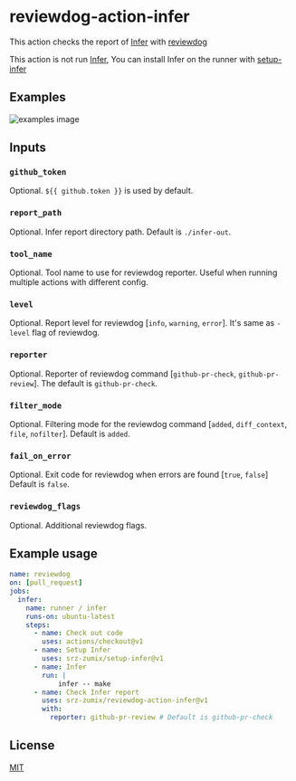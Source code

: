 # reviewdog-action-infer

This action checks the report of [Infer][] with [reviewdog][]

This action is not run [Infer][], You can install Infer on the runner with [setup-infer][]

## Examples

![examples image](https://user-images.githubusercontent.com/1439172/140608153-e80d0cc0-399e-4b66-aae8-49c468a831b4.png)

## Inputs

### `github_token`

Optional. `${{ github.token }}` is used by default.

### `report_path`

Optional. Infer report directory path.
Default is `./infer-out`.

### `tool_name`

Optional. Tool name to use for reviewdog reporter. Useful when running multiple
actions with different config.

### `level`

Optional. Report level for reviewdog [`info`, `warning`, `error`].
It's same as `-level` flag of reviewdog.

### `reporter`

Optional. Reporter of reviewdog command [`github-pr-check`, `github-pr-review`].
The default is `github-pr-check`.

### `filter_mode`

Optional. Filtering mode for the reviewdog command [`added`, `diff_context`, `file`, `nofilter`].
Default is `added`.

### `fail_on_error`

Optional.  Exit code for reviewdog when errors are found [`true`, `false`]
Default is `false`.

### `reviewdog_flags`

Optional. Additional reviewdog flags.

## Example usage

```yml
name: reviewdog
on: [pull_request]
jobs:
  infer:
    name: runner / infer
    runs-on: ubuntu-latest
    steps:
      - name: Check out code
        uses: actions/checkout@v1
      - name: Setup Infer
        uses: srz-zumix/setup-infer@v1
      - name: Infer
        run: |
            infer -- make
      - name: Check Infer report
        uses: srz-zumix/reviewdog-action-infer@v1
        with:
          reporter: github-pr-review # Default is github-pr-check
```

## License

[MIT](https://choosealicense.com/licenses/mit)

[reviewdog]:https://github.com/reviewdog
[Infer]:https://github.com/facebook/infer
[setup-infer]:https://github.com/srz-zumix/setup-infer
